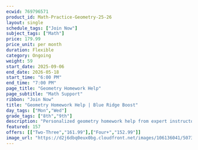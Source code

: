 ```yaml
---
ecwid: 769796571
product_id: Math-Practice-Geometry-25-26
layout: single
schedule_tags: ["Join Now"]
subject_tags: ["Math"]
price: 179.99
price_unit: per month
duration: Flexible
category: Ongoing
weight: 59
start_date: 2025-09-06
end_date: 2026-05-18
start_time: "6:00 PM"
end_time: "7:00 PM"
page_title: "Geometry Homework Help"
page_subtitle: "Math Support"
ribbon: "Join Now"
title: "Geometry Homework Help | Blue Ridge Boost"
day_tags: ["Mon","Wed"]
grade_tags: ["8th","9th"]
description: "Personalized geometry homework help from expert instructors at Blue Ridge Boost. Build understanding, confidence, and grades with targeted math support. Charlottesville, VA. Contact (434) 260-0636 or nora@blueridgeboost.com ." 
featured: 157
offers: [["Two-Three","161.99"],["Four+","152.99"]]
image_url: "https://d2j6dbq0eux0bg.cloudfront.net/images/106136041/5073279326.png"
---
```

